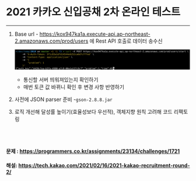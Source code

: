 # 2021 카카오 신입공채 2차 온라인 테스트

------

1. Base url - https://kox947ka1a.execute-api.ap-northeast-2.amazonaws.com/prod/users 에 Rest API 호출로 데이터 송수신

   ![image-20210920204423836](./assets/curl.png) 

   * 통신할 서버 띄워져있는지 확인하기
   * 매번 토큰 값 바뀌니 확인 후 변경 사항 반영하기

2. 사전에 JSON parser 준비 -`gson-2.8.8.jar`

3. 로직 개선해 달성률 높이기(효율성보다 우선적), 객체지향 원칙 고려해 코드 리팩토링

<br><br>

#### 문제 : https://programmers.co.kr/assignments/23134/challenges/1721

#### 해설: https://tech.kakao.com/2021/02/16/2021-kakao-recruitment-round-2/